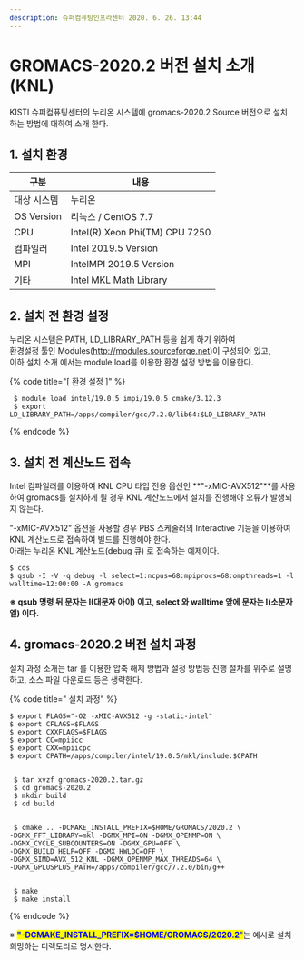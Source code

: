 ```yaml
---
description: 슈퍼컴퓨팅인프라센터 2020. 6. 26. 13:44
---
```


# GROMACS-2020.2 버전 설치 소개 (KNL)

KISTI 슈퍼컴퓨팅센터의 누리온 시스템에 gromacs-2020.2 Source 버전으로 설치 하는 방법에 대하여 소개 한다.



## **1. 설치 환경**

|  **구분**      | **내용**                          |
| ------------ | ------------------------------- |
|  대상 시스템      |  누리온                            |
|  OS Version  |  리눅스 / CentOS 7.7               |
|  CPU         |  Intel(R) Xeon Phi(TM) CPU 7250 |
|  컴파일러        |  Intel 2019.5 Version           |
|  MPI         |  IntelMPI 2019.5 Version        |
|  기타          |  Intel MKL Math Library         |



## **2. 설치 전 환경 설정**

&#x20; 누리온 시스템은 PATH, LD\_LIBRARY\_PATH 등을 쉽게 하기 위하여 \
&#x20; 환경설정 툴인 Modules(http://modules.sourceforge.net)이 구성되어 있고,\
&#x20; 이하 설치 소개 에서는 module load를 이용한 환경 설정 방법을 이용한다.

{% code title="[ 환경 설정 ]" %}
```
 $ module load intel/19.0.5 impi/19.0.5 cmake/3.12.3
 $ export LD_LIBRARY_PATH=/apps/compiler/gcc/7.2.0/lib64:$LD_LIBRARY_PATH
```
{% endcode %}

## &#x20;**3. 설치 전 계산노드 접속**

Intel 컴파일러를 이용하여 KNL CPU 타입 전용 옵션인 **"-xMIC-AVX512"**를 사용하여 gromacs를 설치하게 될 경우 KNL 계산노드에서 설치를 진행해야 오류가 발생되지 않는다.

"-xMIC-AVX512" 옵션을 사용할 경우 PBS 스케줄러의 Interactive 기능을 이용하여 KNL 계산노드로 접속하여 빌드를 진행해야 한다.\
아래는 누리온 KNL 계산노드(debug 큐) 로 접속하는 예제이다.

```
$ cds
$ qsub -I -V -q debug -l select=1:ncpus=68:mpiprocs=68:ompthreads=1 -l walltime=12:00:00 -A gromacs
```

**※ qsub 명령 뒤 문자는 I(대문자 아이)  이고, select 와 walltime 앞에 문자는 l(소문자 엘) 이다.**

&#x20;

## **4. gromacs-2020.2 버전 설치 과정**

&#x20;설치 과정 소개는 tar 를 이용한 압축 해제 방법과 설정 방법등 진행 절차를 위주로 설명하고, 소스 파일 다운로드 등은 생략한다.

{% code title=" 설치 과정" %}
```
$ export FLAGS="-O2 -xMIC-AVX512 -g -static-intel"
$ export CFLAGS=$FLAGS 
$ export CXXFLAGS=$FLAGS 
$ export CC=mpiicc 
$ export CXX=mpiicpc 
$ export CPATH=/apps/compiler/intel/19.0.5/mkl/include:$CPATH


 $ tar xvzf gromacs-2020.2.tar.gz
 $ cd gromacs-2020.2
 $ mkdir build
 $ cd build


 $ cmake .. -DCMAKE_INSTALL_PREFIX=$HOME/GROMACS/2020.2 \
-DGMX_FFT_LIBRARY=mkl -DGMX_MPI=ON -DGMX_OPENMP=ON \
-DGMX_CYCLE_SUBCOUNTERS=ON -DGMX_GPU=OFF \
-DGMX_BUILD_HELP=OFF -DGMX_HWLOC=OFF \
-DGMX_SIMD=AVX_512_KNL -DGMX_OPENMP_MAX_THREADS=64 \
-DGMX_GPLUSPLUS_PATH=/apps/compiler/gcc/7.2.0/bin/g++


 $ make
 $ make install
```
{% endcode %}

※ <mark style="color:blue;">**"-DCMAKE\_INSTALL\_PREFIX=$HOME/GROMACS/2020.2**</mark><mark style="color:blue;">"</mark>는 예시로 설치 희망하는 디렉토리로 명시한다.


